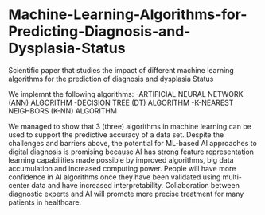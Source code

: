 # Machine-Learning-Algorithms-for-Predicting-Diagnosis-and-Dysplasia-Status
Scientific paper that studies the impact of different machine learning algorithms for the prediction of diagnosis and dysplasia Status

We implemnt the following algorithms: 
-ARTIFICIAL NEURAL NETWORK (ANN) ALGORITHM
-DECISION TREE (DT) ALGORITHM
-K-NEAREST NEIGHBORS (K-NN) ALGORITHM


We managed to show that 3 (three) algorithms in machine learning can be used to support the predictive accuracy of a data set. Despite the challenges and barriers above, the potential for ML-based AI approaches to digital diagnosis is promising because AI has strong feature representation learning capabilities made possible by improved algorithms, big data accumulation and increased computing power. People will have more confidence in AI algorithms once they have been validated using multi-center data and have increased interpretability. Collaboration between diagnostic experts and AI will promote more precise treatment for many patients in healthcare.
